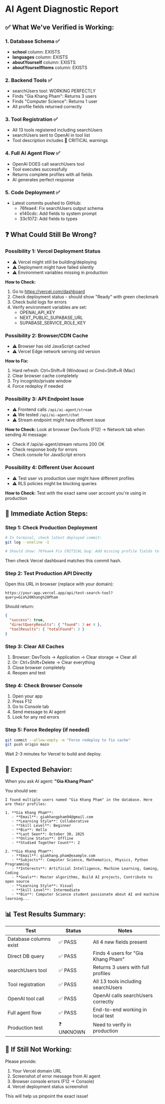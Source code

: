 # AI Agent Diagnostic Report

## ✅ What We've Verified is Working:

### 1. Database Schema ✅
- **school** column: EXISTS
- **languages** column: EXISTS
- **aboutYourself** column: EXISTS
- **aboutYourselfItems** column: EXISTS

### 2. Backend Tools ✅
- searchUsers tool: WORKING PERFECTLY
- Finds "Gia Khang Pham": Returns 3 users
- Finds "Computer Science": Returns 1 user
- All profile fields returned correctly

### 3. Tool Registration ✅
- All 13 tools registered including searchUsers
- searchUsers sent to OpenAI in tool list
- Tool description includes 🔴 CRITICAL warnings

### 4. Full AI Agent Flow ✅
- OpenAI DOES call searchUsers tool
- Tool executes successfully
- Returns complete profiles with all fields
- AI generates perfect response

### 5. Code Deployment ✅
- Latest commits pushed to GitHub:
  - 76feae4: Fix searchUsers output schema
  - e140cdc: Add fields to system prompt
  - 33c1072: Add fields to types

## ❓ What Could Still Be Wrong?

### Possibility 1: Vercel Deployment Status
- ⚠️ Vercel might still be building/deploying
- ⚠️ Deployment might have failed silently
- ⚠️ Environment variables missing in production

**How to Check:**
1. Go to https://vercel.com/dashboard
2. Check deployment status - should show "Ready" with green checkmark
3. Check build logs for errors
4. Verify environment variables are set:
   - OPENAI_API_KEY
   - NEXT_PUBLIC_SUPABASE_URL
   - SUPABASE_SERVICE_ROLE_KEY

### Possibility 2: Browser/CDN Cache
- ⚠️ Browser has old JavaScript cached
- ⚠️ Vercel Edge network serving old version

**How to Fix:**
1. Hard refresh: Ctrl+Shift+R (Windows) or Cmd+Shift+R (Mac)
2. Clear browser cache completely
3. Try incognito/private window
4. Force redeploy if needed

### Possibility 3: API Endpoint Issue
- ⚠️ Frontend calls `/api/ai-agent/stream`
- ⚠️ We tested `/api/ai-agent/chat`
- ⚠️ Stream endpoint might have different issue

**How to Check:**
Look at browser DevTools (F12) → Network tab when sending AI message:
- Check if /api/ai-agent/stream returns 200 OK
- Check response body for errors
- Check console for JavaScript errors

### Possibility 4: Different User Account
- ⚠️ Test user vs production user might have different profiles
- ⚠️ RLS policies might be blocking queries

**How to Check:**
Test with the exact same user account you're using in production

## 🔧 Immediate Action Steps:

### Step 1: Check Production Deployment
```bash
# In terminal, check latest deployed commit:
git log --oneline -1

# Should show: 76feae4 Fix CRITICAL bug: Add missing profile fields to searchUsers output
```

Then check Vercel dashboard matches this commit hash.

### Step 2: Test Production API Directly
Open this URL in browser (replace with your domain):
```
https://your-app.vercel.app/api/test-search-tool?query=Gia%20Khang%20Pham
```

Should return:
```json
{
  "success": true,
  "directQueryResults": { "found": 3 or 4 },
  "toolResults": { "totalFound": 3 }
}
```

### Step 3: Clear All Caches
1. Browser: DevTools → Application → Clear storage → Clear all
2. Or: Ctrl+Shift+Delete → Clear everything
3. Close browser completely
4. Reopen and test

### Step 4: Check Browser Console
1. Open your app
2. Press F12
3. Go to Console tab
4. Send message to AI agent
5. Look for any red errors

### Step 5: Force Redeploy (if needed)
```bash
git commit --allow-empty -m "Force redeploy to fix cache"
git push origin main
```

Wait 2-3 minutes for Vercel to build and deploy.

## 🎯 Expected Behavior:

When you ask AI agent: **"Gia Khang Pham"**

You should see:
```
I found multiple users named "Gia Khang Phạm" in the database. Here are their profiles:

1. **Gia Khang Phạm**:
   - **Email**: giakhangpham94@gmail.com
   - **Learning Style**: Collaborative
   - **Skill Level**: Beginner
   - **Bio**: Hello
   - **Last Seen**: October 30, 2025
   - **Online Status**: Offline
   - **Studied Together Count**: 2

2. **Gia Khang Phạm**:
   - **Email**: giakhang.pham@example.com
   - **Subjects**: Computer Science, Mathematics, Physics, Python Programming
   - **Interests**: Artificial Intelligence, Machine Learning, Gaming, Coding
   - **Goals**: Master algorithms, Build AI projects, Contribute to open source
   - **Learning Style**: Visual
   - **Skill Level**: Intermediate
   - **Bio**: Computer Science student passionate about AI and machine learning...
```

## 📊 Test Results Summary:

| Test | Status | Notes |
|------|--------|-------|
| Database columns exist | ✅ PASS | All 4 new fields present |
| Direct DB query | ✅ PASS | Finds 4 users for "Gia Khang Pham" |
| searchUsers tool | ✅ PASS | Returns 3 users with full profiles |
| Tool registration | ✅ PASS | All 13 tools including searchUsers |
| OpenAI tool call | ✅ PASS | OpenAI calls searchUsers correctly |
| Full agent flow | ✅ PASS | End-to-end working in local test |
| Production test | ❓ UNKNOWN | Need to verify in production |

## 🚨 If Still Not Working:

Please provide:
1. Your Vercel domain URL
2. Screenshot of error message from AI agent
3. Browser console errors (F12 → Console)
4. Vercel deployment status screenshot

This will help us pinpoint the exact issue!
